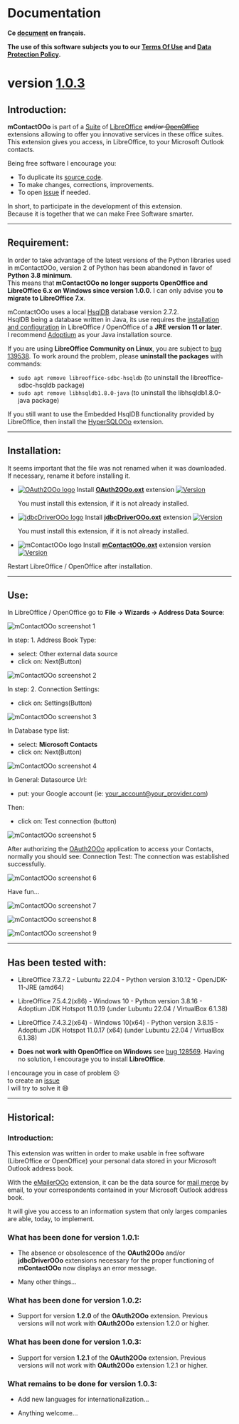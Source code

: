 # Documentation

**Ce [document][1] en français.**

**The use of this software subjects you to our [Terms Of Use][2] and [Data Protection Policy][3].**

# version [1.0.3][4]

## Introduction:

**mContactOOo** is part of a [Suite][5] of [LibreOffice][6] ~~and/or [OpenOffice][7]~~ extensions allowing to offer you innovative services in these office suites.  
This extension gives you access, in LibreOffice, to your Microsoft Outlook contacts.

Being free software I encourage you:
- To duplicate its [source code][8].
- To make changes, corrections, improvements.
- To open [issue][9] if needed.

In short, to participate in the development of this extension.  
Because it is together that we can make Free Software smarter.

___

## Requirement:

In order to take advantage of the latest versions of the Python libraries used in mContactOOo, version 2 of Python has been abandoned in favor of **Python 3.8 minimum**.  
This means that **mContactOOo no longer supports OpenOffice and LibreOffice 6.x on Windows since version 1.0.0**.
I can only advise you **to migrate to LibreOffice 7.x**.

mContactOOo uses a local [HsqlDB][10] database version 2.7.2.  
HsqlDB being a database written in Java, its use requires the [installation and configuration][11] in LibreOffice / OpenOffice of a **JRE version 11 or later**.  
I recommend [Adoptium][12] as your Java installation source.

If you are using **LibreOffice Community on Linux**, you are subject to [bug 139538][13]. To work around the problem, please **uninstall the packages** with commands:
- `sudo apt remove libreoffice-sdbc-hsqldb` (to uninstall the libreoffice-sdbc-hsqldb package)
- `sudo apt remove libhsqldb1.8.0-java` (to uninstall the libhsqldb1.8.0-java package)

If you still want to use the Embedded HsqlDB functionality provided by LibreOffice, then install the [HyperSQLOOo][14] extension.  

___

## Installation:

It seems important that the file was not renamed when it was downloaded.
If necessary, rename it before installing it.

- [![OAuth2OOo logo][15]][16] Install **[OAuth2OOo.oxt][17]** extension [![Version][18]][17]

    You must install this extension, if it is not already installed.

- [![jdbcDriverOOo logo][19]][20] Install **[jdbcDriverOOo.oxt][21]** extension [![Version][22]][21]

    You must install this extension, if it is not already installed.

- ![mContactOOo logo][23] Install **[mContactOOo.oxt][24]** extension version [![Version][25]][24]

Restart LibreOffice / OpenOffice after installation.

___

## Use:

In LibreOffice / OpenOffice go to **File -> Wizards -> Address Data Source**:

![mContactOOo screenshot 1][26]

In step: 1. Address Book Type:
- select: Other external data source
- click on: Next(Button)

![mContactOOo screenshot 2][27]

In step: 2. Connection Settings:
- click on: Settings(Button)

![mContactOOo screenshot 3][28]

In Database type list:
- select: **Microsoft Contacts**
- click on: Next(Button)

![mContactOOo screenshot 4][29]

In General: Datasource Url:
- put: your Google account (ie: your_account@your_provider.com)

Then:
- click on: Test connection (button)

![mContactOOo screenshot 5][30]

After authorizing the [OAuth2OOo][16] application to access your Contacts, normally you should see: Connection Test: The connection was established successfully.

![mContactOOo screenshot 6][31]

Have fun...

![mContactOOo screenshot 7][32]

![mContactOOo screenshot 8][33]

![mContactOOo screenshot 9][34]

___

## Has been tested with:

* LibreOffice 7.3.7.2 - Lubuntu 22.04 - Python version 3.10.12 - OpenJDK-11-JRE (amd64)

* LibreOffice 7.5.4.2(x86) - Windows 10 - Python version 3.8.16 - Adoptium JDK Hotspot 11.0.19 (under Lubuntu 22.04 / VirtualBox 6.1.38)

* LibreOffice 7.4.3.2(x64) - Windows 10(x64) - Python version 3.8.15  - Adoptium JDK Hotspot 11.0.17 (x64) (under Lubuntu 22.04 / VirtualBox 6.1.38)

* **Does not work with OpenOffice on Windows** see [bug 128569][35]. Having no solution, I encourage you to install **LibreOffice**.

I encourage you in case of problem :confused:  
to create an [issue][9]  
I will try to solve it :smile:

___

## Historical:

### Introduction:

This extension was written in order to make usable in free software (LibreOffice or OpenOffice) your personal data stored in your Microsoft Outlook address book.

With the [eMailerOOo][36] extension, it can be the data source for [mail merge][37] by email, to your correspondents contained in your Microsoft Outlook address book.

It will give you access to an information system that only larges companies are able, today, to implement.

### What has been done for version 1.0.1:

- The absence or obsolescence of the **OAuth2OOo** and/or **jdbcDriverOOo** extensions necessary for the proper functioning of **mContactOOo** now displays an error message.

- Many other things...

### What has been done for version 1.0.2:

- Support for version **1.2.0** of the **OAuth2OOo** extension. Previous versions will not work with **OAuth2OOo** extension 1.2.0 or higher.

### What has been done for version 1.0.3:

- Support for version **1.2.1** of the **OAuth2OOo** extension. Previous versions will not work with **OAuth2OOo** extension 1.2.1 or higher.

### What remains to be done for version 1.0.3:

- Add new languages for internationalization...

- Anything welcome...

[1]: <https://prrvchr.github.io/mContactOOo/README_fr>
[2]: <https://prrvchr.github.io/mContactOOo/source/mContactOOo/registration/TermsOfUse_en>
[3]: <https://prrvchr.github.io/mContactOOo/source/mContactOOo/registration/PrivacyPolicy_en>
[4]: <https://prrvchr.github.io/mContactOOo#historical>
[5]: <https://prrvchr.github.io/>
[6]: <https://www.libreoffice.org/download/download/>
[7]: <https://www.openoffice.org/download/index.html>
[8]: <https://github.com/prrvchr/mContactOOo>
[9]: <https://github.com/prrvchr/mContactOOo/issues/new>
[10]: <http://hsqldb.org/>
[11]: <https://wiki.documentfoundation.org/Documentation/HowTo/Install_the_correct_JRE_-_LibreOffice_on_Windows_10>
[12]: <https://adoptium.net/releases.html?variant=openjdk11>
[13]: <https://bugs.documentfoundation.org/show_bug.cgi?id=139538>
[14]: <https://prrvchr.github.io/HyperSQLOOo/>
[15]: <https://prrvchr.github.io/OAuth2OOo/img/OAuth2OOo.svg#middle>
[16]: <https://prrvchr.github.io/OAuth2OOo/>
[17]: <https://github.com/prrvchr/OAuth2OOo/releases/latest/download/OAuth2OOo.oxt>
[18]: <https://img.shields.io/github/v/tag/prrvchr/OAuth2OOo?label=latest#right>
[19]: <https://prrvchr.github.io/jdbcDriverOOo/img/jdbcDriverOOo.svg#middle>
[20]: <https://prrvchr.github.io/jdbcDriverOOo/>
[21]: <https://github.com/prrvchr/jdbcDriverOOo/releases/latest/download/jdbcDriverOOo.oxt>
[22]: <https://img.shields.io/github/v/tag/prrvchr/jdbcDriverOOo?label=latest#right>
[23]: <img/mContactOOo.svg#middle>
[24]: <https://github.com/prrvchr/mContactOOo/releases/latest/download/mContactOOo.oxt>
[25]: <https://img.shields.io/github/downloads/prrvchr/mContactOOo/latest/total?label=v1.0.3#right>
[26]: <img/mContactOOo-1.png>
[27]: <img/mContactOOo-2.png>
[28]: <img/mContactOOo-3.png>
[29]: <img/mContactOOo-4.png>
[30]: <img/mContactOOo-5.png>
[31]: <img/mContactOOo-6.png>
[32]: <img/mContactOOo-7.png>
[33]: <img/mContactOOo-8.png>
[34]: <img/mContactOOo-9.png>
[35]: <https://bz.apache.org/ooo/show_bug.cgi?id=128569>
[36]: <https://prrvchr.github.io/eMailerOOo>
[37]: <https://en.wikipedia.org/wiki/Mail_merge>
